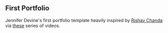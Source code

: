 ## First Portfolio
Jennifer Devine's first portfolio template heavily inspired by <a href="https://github.com/rishavchanda/rishavchanda.github.io/tree/master" target="_blank">Rishav Chanda</a> via <a href="" target="_blank">these</a> series of videos.